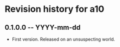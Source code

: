 # Revision history for a10

## 0.1.0.0 -- YYYY-mm-dd

* First version. Released on an unsuspecting world.
